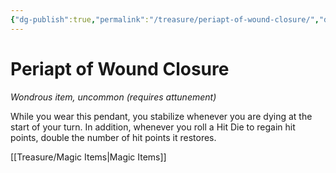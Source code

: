 ```yaml
---
{"dg-publish":true,"permalink":"/treasure/periapt-of-wound-closure/","dgHomeLink":false,"dgPassFrontmatter":true}
---
```



# Periapt of Wound Closure

*Wondrous item, uncommon (requires attunement)*

While you wear this pendant, you stabilize whenever you are dying at the start of your turn. In addition, whenever you roll a Hit Die to regain hit points, double the number of hit points it restores.


[[Treasure/Magic Items|Magic Items]]